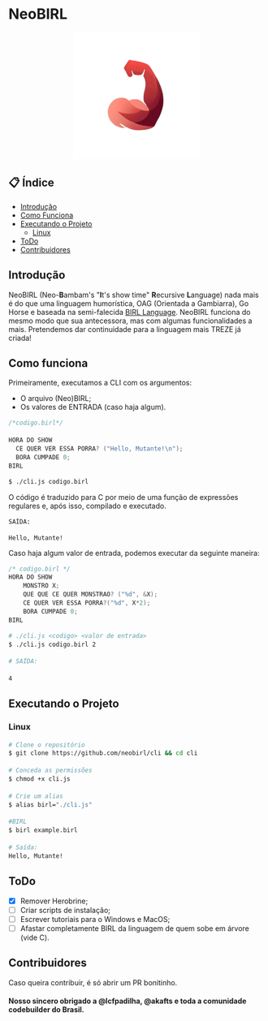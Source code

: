 
# NeoBIRL

<div align=center>
<img src="https://raw.githubusercontent.com/neobirl/docs/main/assets/birl-logo.png" width=250/>
</div>

## 📋 Índice

- [Introdução](#introdução)
- [Como Funciona](#como-funciona)
- [Executando o Projeto](#executando-o-projeto)
	- [Linux](#linux)
- [ToDo](#todo)
- [Contribuidores](#contribuidores)


## Introdução

NeoBIRL (Neo-<b>B</b>ambam's "<b>I</b>t's show time" <b>R</b>ecursive <b>L</b>anguage) nada mais é do que uma linguagem humorística, OAG (Orientada a Gambiarra), Go Horse e baseada na semi-falecida <a href="https://github.com/birl-language/" target="_blank">BIRL Language</a>. NeoBIRL funciona do mesmo modo que sua antecessora, mas com algumas funcionalidades a mais. Pretendemos dar continuidade para a linguagem mais TREZE já criada!

## Como funciona

Primeiramente, executamos a CLI com os argumentos:
- O arquivo (Neo)BIRL;
- Os valores de ENTRADA (caso haja algum).

```C
/*codigo.birl*/

HORA DO SHOW
  CE QUER VER ESSA PORRA? ("Hello, Mutante!\n");
  BORA CUMPADE 0;
BIRL
```

```bash
$ ./cli.js codigo.birl
```

O código é traduzido para C por meio de uma função de expressões regulares e, após isso, compilado e executado. 
```
SAÍDA:

Hello, Mutante!
```
Caso haja algum valor de entrada, podemos executar da seguinte maneira:
```C
/* codigo.birl */
HORA DO SHOW
    MONSTRO X;
    QUE QUE CE QUER MONSTRAO? ("%d", &X);
    CE QUER VER ESSA PORRA?("%d", X*2);
    BORA CUMPADE 0;
BIRL
```
```bash
# ./cli.js <codigo> <valor de entrada>
$ ./cli.js codigo.birl 2

# SAÍDA:

4
```



## Executando o Projeto
### Linux

```bash 
# Clone o repositório
$ git clone https://github.com/neobirl/cli && cd cli

# Conceda as permissões
$ chmod +x cli.js

# Crie um alias
$ alias birl="./cli.js"

#BIRL
$ birl example.birl

# Saída:
Hello, Mutante!
```

## ToDo
- [x] Remover Herobrine;
- [ ] Criar scripts de instalação; 
- [ ] Escrever tutoriais para o Windows e MacOS; 
- [ ] Afastar completamente BIRL da linguagem de quem sobe em árvore (vide C).

## Contribuidores

Caso queira contribuir, é só abrir um PR bonitinho.

<h4>Nosso sincero obrigado a @lcfpadilha, @akafts e toda a comunidade codebuilder do Brasil.</h4>
